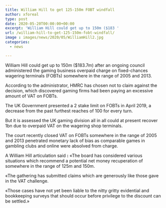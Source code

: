 ```yaml
---
title: William Hill to get 125-150m FOBT windfall
author: xforeal 
type: post
date: 2020-05-20T00:00:00+00:00
excerpt: 'William Hill could get up to 150m ($183 '
url: /william-hill-to-get-125-150m-fobt-windfall/
image : images/news/2020/05/WilliamHill2.jpg
categories:
  - news

---
```

William Hill could get up to 150m ($183.7m) after an ongoing council administered the gaming business overpaid charge on fixed-chances wagering terminals (FOBTs) somewhere in the range of 2005 and 2013. 

According to the administrator, HMRC has chosen not to claim against the decision, which discovered gaming firms had been paying an excessive amount of VAT on FOBTs. 

The UK Government presented a 2 stake limit on FOBTs in April 2019, a decrease from the past furthest reaches of 100 for every turn. 

But it is assessed the UK gaming division all in all could at present recover 1bn due to overpaid VAT on the wagering shop terminals. 

The court recently closed VAT on FOBTs somewhere in the range of 2005 and 2013 penetrated monetary lack of bias as comparable games in gambling clubs and online were absolved from charge. 

A William Hill articulation said **:** &#171;The board has considered various situations which recommend a potential net money recuperation of somewhere in the range of 125m and 150m. 

&#171;The gathering has submitted claims which are generously like those gave in the VAT challenge. 

&#171;Those cases have not yet been liable to the nitty gritty evidential and bookkeeping surveys that should occur before privilege to the discount can be settled.&#187;